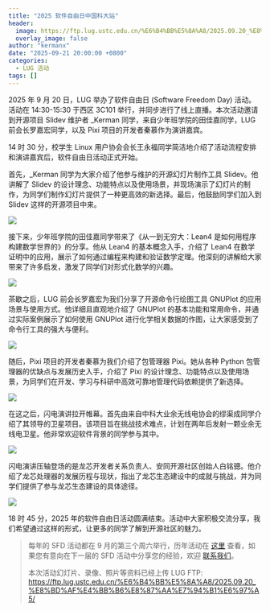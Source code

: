 ```yaml
---
title: "2025 软件自由日中国科大站"
header:
  image: https://ftp.lug.ustc.edu.cn/%E6%B4%BB%E5%8A%A8/2025.09.20_%E8%BD%AF%E4%BB%B6%E8%87%AA%E7%94%B1%E6%97%A5/photos/IMG_0825.png
  overlay_image: false
author: "kermanx"
date: "2025-09-21 20:00:00 +0800"
categories:
  - LUG 活动
tags: []
---
```


2025 年 9 月 20 日，LUG 举办了软件自由日 (Software Freedom Day) 活动。活动在 14:30-15:30 于西区 3C101 举行，并同步进行了线上直播。本次活动邀请到开源项目 Slidev 维护者 \_Kerman 同学，来自少年班学院的田佳嘉同学，LUG 前会长罗嘉宏同学，以及 Pixi 项目的开发者秦慕作为演讲嘉宾。

14 时 30 分，校学生 Linux 用户协会会长王永福同学简洁地介绍了活动流程安排和演讲嘉宾后，软件自由日活动正式开始。

首先，\_Kerman 同学为大家介绍了他参与维护的开源幻灯片制作工具 Slidev。他讲解了 Slidev 的设计理念、功能特点以及使用场景，并现场演示了幻灯片的制作，为同学们制作幻灯片提供了一种更高效的新选择。最后，他鼓励同学们加入到 Slidev 这样的开源项目中来。

![](https://ftp.lug.ustc.edu.cn/%E6%B4%BB%E5%8A%A8/2025.09.20_%E8%BD%AF%E4%BB%B6%E8%87%AA%E7%94%B1%E6%97%A5/photos/IMG_0823.png)

接下来，少年班学院的田佳嘉同学带来了《从一到无穷大：Lean4 是如何用程序构建数学世界的》的分享。他从 Lean4 的基本概念入手，介绍了 Lean4 在数学证明中的应用，展示了如何通过编程来构建和验证数学定理。他深刻的讲解给大家带来了许多启发，激发了同学们对形式化数学的兴趣。

![](https://ftp.lug.ustc.edu.cn/%E6%B4%BB%E5%8A%A8/2025.09.20_%E8%BD%AF%E4%BB%B6%E8%87%AA%E7%94%B1%E6%97%A5/photos/IMG_0828.png)

茶歇之后，LUG 前会长罗嘉宏为我们分享了开源命令行绘图工具 GNUPlot 的应用场景与使用方式。他详细且直观地介绍了 GNUPlot 的基本功能和常用命令，并通过实际案例展示了如何使用 GNUPlot 进行化学相关数据的作图，让大家感受到了命令行工具的强大与便利。

![](https://ftp.lug.ustc.edu.cn/%E6%B4%BB%E5%8A%A8/2025.09.20_%E8%BD%AF%E4%BB%B6%E8%87%AA%E7%94%B1%E6%97%A5/photos/IMG_0835.png)

随后，Pixi 项目的开发者秦慕为我们介绍了包管理器 Pixi。她从各种 Python 包管理器的优缺点与发展历史入手，介绍了 Pixi 的设计理念、功能特点以及使用场景，为同学们在开发、学习与科研中高效可靠地管理代码依赖提供了新选择。

![](https://ftp.lug.ustc.edu.cn/%E6%B4%BB%E5%8A%A8/2025.09.20_%E8%BD%AF%E4%BB%B6%E8%87%AA%E7%94%B1%E6%97%A5/photos/IMG_0837.png)

在这之后，闪电演讲拉开帷幕。首先由来自中科大业余无线电协会的缪渠成同学介绍了其领导的卫星项目。该项目旨在挑战技术难点，计划在两年后发射一颗业余无线电卫星。他非常欢迎软件背景的同学参与其中。

![](https://ftp.lug.ustc.edu.cn/%E6%B4%BB%E5%8A%A8/2025.09.20_%E8%BD%AF%E4%BB%B6%E8%87%AA%E7%94%B1%E6%97%A5/photos/IMG_0840.png)

闪电演讲压轴登场的是龙芯开发者关系负责人、安同开源社区创始人白铭骢。他介绍了龙芯处理器的发展历程与现状，指出了龙芯生态建设中的成就与挑战，并为同学们提供了参与龙芯生态建设的具体途径。

![](https://ftp.lug.ustc.edu.cn/%E6%B4%BB%E5%8A%A8/2025.09.20_%E8%BD%AF%E4%BB%B6%E8%87%AA%E7%94%B1%E6%97%A5/photos/IMG_0841.png)

18 时 45 分，2025 年的软件自由日活动圆满结束。活动中大家积极交流分享，我们希望通过这样的形式，让更多的同学了解到开源社区的魅力。

> 每年的 SFD 活动都在 9 月的第三个周六举行，历年活动在 [这里](/wiki/lug/events/sfd) 查看，如果您有意向在下一届的 SFD 活动中分享您的经验，欢迎 [联系我们](/wiki/lug/contact)。
>
> 本次活动幻灯片、录像、照片等资料已经上传 LUG FTP: <https://ftp.lug.ustc.edu.cn/%E6%B4%BB%E5%8A%A8/2025.09.20_%E8%BD%AF%E4%BB%B6%E8%87%AA%E7%94%B1%E6%97%A5/>
